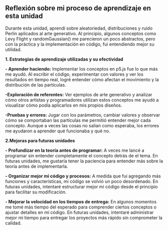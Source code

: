 ## Reflexión sobre mi proceso de aprendizaje en esta unidad

Durante esta unidad, aprendí sobre aleatoriedad, distribuciones y ruido Perlin aplicados al arte generativo. Al principio, algunos conceptos como Levy Flight y randomGaussian() me parecieron un poco abstractos, pero con la práctica y la implementación en código, fui entendiendo mejor su utilidad.

**1. Estrategias de aprendizaje utilizadas y su efectividad**

**- Aprender haciendo:** Implementar los conceptos en p5.js fue lo que más me ayudó. Al escribir el código, experimentar con valores y ver los resultados en tiempo real, logré entender cómo afectan el movimiento y la distribución de las partículas.

**-Exploración de referentes:** Ver ejemplos de arte generativo y analizar cómo otros artistas y programadores utilizan estos conceptos me ayudó a visualizar cómo podía aplicarlos en mis propios diseños.

**-Pruebas y errores:** Jugar con los parámetros, cambiar valores y observar cómo se comportaban las partículas me permitió entender mejor cada concepto. Aunque a veces las cosas no salían como esperaba, los errores me ayudaron a aprender qué funcionaba y qué no.

**2.Mejoras para futuras unidades**

**- Profundizar en la teoría antes de programar:** A veces me lancé a programar sin entender completamente el concepto detrás de el tema. En futuras unidades, me gustaría tener la paciencia para entender más sobre la teoría antes de implementarla.

**- Organizar mejor mi código y procesos:** A medida que fui agregando más funciones y características, mi código se volvió un poco desordenado. En futuras unidades, intentaré estructurar mejor mi código desde el principio para facilitar su modificación.

**- Mejorar la velocidad en los tiempos de entrega:** En algunos momentos me tomé más tiempo del esperado para comprender ciertos conceptos o ajustar detalles en mi código. En futuras unidades, intentaré administrar mejor mi tiempo para entregar los proyectos más rápido sin comprometer la calidad.
